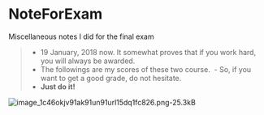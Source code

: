 # NoteForExam
Miscellaneous notes I did for the final exam


> - 19 January, 2018 now. It somewhat proves that if you work hard, you will always be awarded.
> - The followings are my scores of these two course.
> - So, if you want to get a good grade, do not hesitate.
> - **Just do it!**
  
![image_1c46okjv91ak91un91url15dq1fc826.png-25.3kB][3]

  [3]: http://static.zybuluo.com/jyyzzj/7b4yvol8v6u43w6efhbkaev9/image_1c46okjv91ak91un91url15dq1fc826.png
